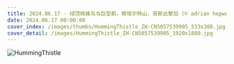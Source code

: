 ```yaml
---
title: 2024.06.17 - 绿顶辉蜂鸟与巨型蓟，穆埃尔特山，哥斯达黎加 (© adrian hepworth/Alamy Stock Photo)
date: 2024.06.17 00:00:00
cover_index: /images/thumbs/HummingThistle_ZH-CN5057539905_533x300.jpg
cover_detail: /images/HummingThistle_ZH-CN5057539905_1920x1080.jpg
---
```


![HummingThistle](/images/HummingThistle_ZH-CN5057539905_1920x1080.jpg)

